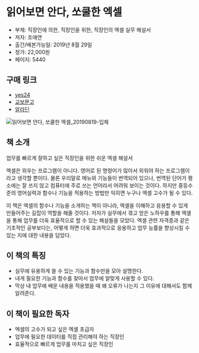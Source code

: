 # 읽어보면 안다, 쏘쿨한 엑셀

- 부제: 직장인에 의한, 직장인을 위한, 직장인의 엑셀 실무 해설서 
- 저자: 조애연
- 출간/배본가능일: 2019년 8월 29일
- 정가: 22,000원
- 페이지: 5440

## 구매 링크

- [yes24](http://www.yes24.com/Product/Goods/78147096)
- [교보문고](http://www.kyobobook.co.kr/product/detailViewKor.laf?ejkGb=KOR&mallGb=KOR&barcode=9791190014458&orderClick=LAG&Kc=)
- [알라딘](http://aladin.kr/p/WMPCd)

![읽어보면 안다, 쏘쿨한 엑셀_20190819-입체](https://user-images.githubusercontent.com/21074282/80456639-e92f0b80-8968-11ea-8f12-1a6cde5bd0c3.jpg)

## 책 소개
업무를 빠르게 잘하고 싶은 직장인을 위한 쉬운 엑셀 해설서   

엑셀은 외우는 프로그램이 아니다. 영어로 된 명령어가 많아서 외워야 하는 프로그램이라고 생각할 뿐이다.
물론 우리말로 메뉴와 기능들이 번역되어 있으나, 번역된 단어가 평소에는 잘 쓰지 않고 컴퓨터에 주로 쓰는 언어라서 어려워 보이는 것이다.
하지만 중등수준의 영어실력과 함수나 기능을 적용하는 방법만 익히면 누구나 엑셀 고수가 될 수 있다. 

이 책은 엑셀의 함수나 기능을 소개하는 책이 아니라, 엑셀을 이해하고 응용할 수 있게 만들어주는 길잡이 역할을 해줄 것이다.
저자가 실무에서 겪고 얻은 노하우를 통해 엑셀을 통해 업무를 더욱 효율적으로 할 수 있는 해설들을 모았다.
엑셀 관련 자격증과 같은 기초적인 공부보다는, 어떻게 하면 더욱 효과적으로 응용하고 업무 능률을 향상시킬 수 있는 지에 대한 내용을 담았다. 

## 이 책의 특징

- 실무에 유용하게 쓸 수 있는 기능과 함수만을 모아 설명한다. 
- 내게 필요한 기능과 함수를 찾아서 업무에 알맞게 사용할 수 있다. 
- 막상 내 업무에 배운 내용을 적용했을 때 왜 오류가 나는지 그 이유에 대해서도 함께 알려준다. 

## 이 책이 필요한 독자
- 엑셀의 고수가 되고 싶은 엑셀 초급자 
- 업무에 필요한 데이터를 직접 관리해야 하는 직장인  
- 효율적으로 빠르게 업무를 마치고 싶은 직장인 

